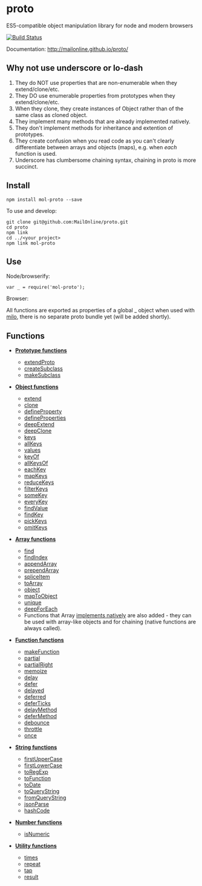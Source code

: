 proto
=====

ES5-compatible object manipulation library for node and modern browsers

[![Build Status](https://travis-ci.org/MailOnline/proto.png?branch=master)](https://travis-ci.org/MailOnline/proto)

Documentation: http://mailonline.github.io/proto/


Why not use underscore or lo-dash
---------------------------------

1. They do NOT use properties that are non-enumerable when they extend/clone/etc.
2. They DO use enumerable properties from prototypes when they extend/clone/etc.
3. When they clone, they create instances of Object rather than of the same class as cloned object.
4. They implement many methods that are already implemented natively.
5. They don't implement methods for inheritance and extention of prototypes.
6. They create confusion when you read code as you can't clearly differentiate
between arrays and objects (maps), e.g. when _each_ function is used.
7. Underscore has clumbersome chaining syntax, chaining in proto is more succinct.


Install
-------

    npm install mol-proto --save

To use and develop:

    git clone git@github.com:MailOnline/proto.git
    cd proto
    npm link
    cd ../<your project>
    npm link mol-proto


Use
---

Node/browserify:

    var _ = require('mol-proto');
    
Browser:

All functions are exported as properties of a global _ object when used with [milo](https://github.com/MailOnline/milo), there is no separate proto bundle yet (will be added shortly).


Functions
---------

* [__Prototype functions__](http://mailonline.github.io/proto/proto_prototype.js.html)
   * [extendProto](http://mailonline.github.io/proto/proto_prototype.js.html#extendProto)
   * [createSubclass](http://mailonline.github.io/proto/proto_prototype.js.html#createSubclass)
   * [makeSubclass](http://mailonline.github.io/proto/proto_prototype.js.html#makeSubclass)


* [__Object functions__](http://mailonline.github.io/proto/proto_object.js.html)
  * [extend](http://mailonline.github.io/proto/proto_object.js.html#extend)
  * [clone](http://mailonline.github.io/proto/proto_object.js.html#clone)
  * [defineProperty](http://mailonline.github.io/proto/proto_object.js.html#defineProperty)
  * [defineProperties](http://mailonline.github.io/proto/proto_object.js.html#defineProperties)
  * [deepExtend](http://mailonline.github.io/proto/proto_object.js.html#deepExtend)
  * [deepClone](http://mailonline.github.io/proto/proto_object.js.html#deepClone)
  * [keys](http://mailonline.github.io/proto/proto_object.js.html#keys)
  * [allKeys](http://mailonline.github.io/proto/proto_object.js.html#allKeys)
  * [values](http://mailonline.github.io/proto/proto_object.js.html#values)
  * [keyOf](http://mailonline.github.io/proto/proto_object.js.html#keyOf)
  * [allKeysOf](http://mailonline.github.io/proto/proto_object.js.html#allKeysOf)
  * [eachKey](http://mailonline.github.io/proto/proto_object.js.html#eachKey)
  * [mapKeys](http://mailonline.github.io/proto/proto_object.js.html#mapKeys)
  * [reduceKeys](http://mailonline.github.io/proto/proto_object.js.html#reduceKeys)
  * [filterKeys](http://mailonline.github.io/proto/proto_object.js.html#filterKeys)
  * [someKey](http://mailonline.github.io/proto/proto_object.js.html#someKey)
  * [everyKey](http://mailonline.github.io/proto/proto_object.js.html#everyKey)
  * [findValue](http://mailonline.github.io/proto/proto_object.js.html#findValue)
  * [findKey](http://mailonline.github.io/proto/proto_object.js.html#findKey)
  * [pickKeys](http://mailonline.github.io/proto/proto_object.js.html#pickKeys)
  * [omitKeys](http://mailonline.github.io/proto/proto_object.js.html#omitKeys)

* [__Array functions__](http://mailonline.github.io/proto/proto_array.js.html)
  * [find](http://mailonline.github.io/proto/proto_array.js.html#find)
  * [findIndex](http://mailonline.github.io/proto/proto_array.js.html#findIndex)
  * [appendArray](http://mailonline.github.io/proto/proto_array.js.html#appendArray)
  * [prependArray](http://mailonline.github.io/proto/proto_array.js.html#prependArray)
  * [spliceItem](http://mailonline.github.io/proto/proto_array.js.html/proto_array.js.html#spliceItem)
  * [toArray](http://mailonline.github.io/proto/proto_array.js.html#toArray)
  * [object](http://mailonline.github.io/proto/proto_array.js.html#object)
  * [mapToObject](http://mailonline.github.io/proto/proto_array.js.html#mapToObject)
  * [unique](http://mailonline.github.io/proto/proto_array.js.html#unique)
  * [deepForEach](http://mailonline.github.io/proto/proto_array.js.html#deepForEach)
  * Functions that Array [implements natively](https://developer.mozilla.org/en-US/docs/Web/JavaScript/Reference/Global_Objects/Array/prototype#Methods) are also added - they can be used with array-like objects and for chaining (native functions are always called).

* [__Function functions__](http://mailonline.github.io/proto/proto_function.js.html)
  * [makeFunction](http://mailonline.github.io/proto/proto_function.js.html#makeFunction)
  * [partial](http://mailonline.github.io/proto/proto_function.js.html#partial)
  * [partialRight](http://mailonline.github.io/proto/proto_function.js.html#partialRight)
  * [memoize](http://mailonline.github.io/proto/proto_function.js.html#memoize)
  * [delay](http://mailonline.github.io/proto/proto_function.js.html#delay)
  * [defer](http://mailonline.github.io/proto/proto_function.js.html#defer)
  * [delayed](http://mailonline.github.io/proto/proto_function.js.html#delayed)
  * [deferred](http://mailonline.github.io/proto/proto_function.js.html#deferred)
  * [deferTicks](http://mailonline.github.io/proto/proto_function.js.html#deferTicks)
  * [delayMethod](http://mailonline.github.io/proto/proto_function.js.html#delayMethod)
  * [deferMethod](http://mailonline.github.io/proto/proto_function.js.html#deferMethod)
  * [debounce](http://mailonline.github.io/proto/proto_function.js.html#debounce)
  * [throttle](http://mailonline.github.io/proto/proto_function.js.html#throttle) 
  * [once](http://mailonline.github.io/proto/proto_function.js.html#once)


* [__String functions__](http://mailonline.github.io/proto/proto_string.js.html)
  * [firstUpperCase](http://mailonline.github.io/proto/proto_string.js.html#firstUpperCase)
  * [firstLowerCase](http://mailonline.github.io/proto/proto_string.js.html#firstLowerCase)
  * [toRegExp](http://mailonline.github.io/proto/proto_string.js.html#toRegExp)
  * [toFunction](http://mailonline.github.io/proto/proto_string.js.html#toFunction)
  * [toDate](http://mailonline.github.io/proto/proto_string.js.html#toDate)
  * [toQueryString](http://mailonline.github.io/proto/proto_string.js.html#toQueryString)
  * [fromQueryString](http://mailonline.github.io/proto/proto_string.js.html#fromQueryString)
  * [jsonParse](http://mailonline.github.io/proto/proto_string.js.html#jsonParse)
  * [hashCode](http://mailonline.github.io/proto/proto_string.js.html#hashCode)

* [__Number functions__](http://mailonline.github.io/proto/proto_number.js.html)
  * [isNumeric](http://mailonline.github.io/proto/proto_number.js.html#isNumeric)


* [__Utility functions__](http://mailonline.github.io/proto/proto_util.js.html)
  * [times](http://mailonline.github.io/proto/proto_util.js.html#times)
  * [repeat](http://mailonline.github.io/proto/proto_util.js.html#repeat)
  * [tap](http://mailonline.github.io/proto/proto_util.js.html#tap)
  * [result](http://mailonline.github.io/proto/proto_util.js.html#result)


